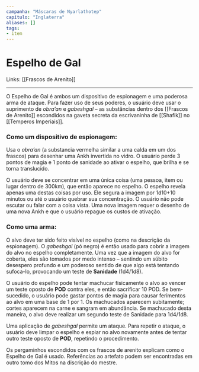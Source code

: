 ```yaml
---
campanha: "Máscaras de Nyarlathotep"
capítulo: "Inglaterra"
aliases: []
tags: 
- item
---
```


# Espelho de Gal

Links: [[Frascos de Arenito]]

---
O Espelho de Gal é ambos um dispositivo de espionagem e uma poderosa arma de ataque. Para fazer uso de seus poderes, o usuário deve usar o suprimento de _obra’an_ e _gabeshgal_ – as substâncias dentro dos [[Frascos de Arenito]] escondidos na gaveta secreta da escrivaninha de [[Shafik]] no [[Temperos Imperiais]].

### **Como um dispositivo de espionagem:** 
Usa o _obra’an_ (a substancia vermelha similar a uma calda em um dos frascos) para desenhar uma Ankh invertida no vidro. O usuário perde 3 pontos de magia e 1 ponto de sanidade ao ativar o espelho, que brilha e se torna translucido.

O usuário deve se concentrar em uma única coisa (uma pessoa, item ou lugar dentro de 300km), que então aparece no espelho. O espelho revela apenas uma destas coisas por uso. Ele segura a imagem por 1d10+10 minutos ou até o usuário quebrar sua concentração. O usuário não pode escutar ou falar com a coisa vista. Uma nova imagem requer o desenho de uma nova Ankh e que o usuário repague os custos de ativação.

### **Como uma arma:** 
O alvo deve ter sido feito visível no espelho (como na descrição da espionagem). O _gabeshgal_ (pó negro) é então usado para cobrir a imagem do alvo no espelho completamente. Uma vez que a imagem do alvo for coberta, eles são tomados por medo intenso – sentindo um súbito desespero profundo e um poderoso sentido de que algo está tentando sufoca-lo, provocando um teste de **Sanidade** (1d4/1d8).

O usuário do espelho pode tentar machucar fisicamente o alvo ao vencer um teste oposto de **POD** contra eles, e então sacrificar 10 POD. Se bem-sucedido, o usuário pode gastar pontos de magia para causar ferimentos ao alvo em uma base de 1 por 1. Os machucados aparecem subitamente; cortes aparecem na carne e sangram em abundância. Se machucado desta maneira, o alvo deve realizar um segundo teste de Sanidade para 1d4/1d8.

Uma aplicação de _gabeshgal_ permite um ataque. Para repetir o ataque, o usuário deve limpar o espelho e espiar no alvo novamente antes de tentar outro teste oposto de **POD**, repetindo o procedimento.

Os pergaminhos escondidos com os frascos de arenito explicam como o Espelho de Gal é usado. Referências ao artefato podem ser encontradas em outro tomo dos Mitos na discrição do mestre.